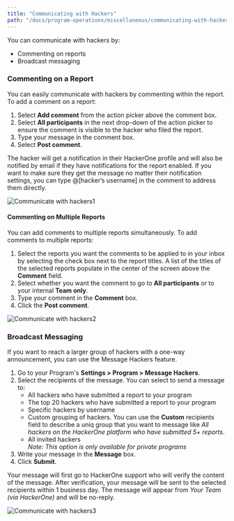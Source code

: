 ```yaml
---
title: "Communicating with Hackers"
path: "/docs/program-operations/miscellaneous/communicating-with-hackers"
---
```

You can communicate with hackers by:
* Commenting on reports
* Broadcast messaging

### Commenting on a Report
You can easily communicate with hackers by commenting within the report. To add a comment on a report:
1. Select **Add comment** from the action picker above the comment box. 
2. Select **All participants** in the next drop-down of the action picker to ensure the comment is visible to the hacker who filed the report. 
3. Type your message in the comment box. 
4. Select **Post comment**.

The hacker will get a notification in their HackerOne profile and will also be notified by email if they have notifications for the report enabled. If you want to make sure they get the message no matter their notification settings, you can type @[hacker’s username] in the comment to address them directly.

![Communicate with hackers1](https://github.com/Hacker0x01/docs.hackerone.com/blob/master/docs/program-operations/miscellaneous/images/communicate-with-hackers.png?raw=true)

#### Commenting on Multiple Reports
You can add comments to multiple reports simultaneously. To add comments to multiple reports:
1. Select the reports you want the comments to be applied to in your inbox by selecting the check box next to the report titles. A list of the titles of the selected reports populate in the center of the screen above the **Comment** field. 
2. Select whether you want the comment to go to **All participants** or to your internal **Team only**. 
3. Type your comment in the **Comment** box.
4. Click the **Post comment**. 

![Communicate with hackers2](https://github.com/Hacker0x01/docs.hackerone.com/blob/master/docs/program-operations/miscellaneous/images/communicate-with-hackers3.png?raw=true)

### Broadcast Messaging
If you want to reach a larger group of hackers with a one-way announcement, you can use the Message Hackers feature. 
1. Go to your Program's **Settings > Program > Message Hackers**. 
2. Select the recipients of the message. You can select to send a message to: <ul><li>All hackers who have submitted a report to your program</li><li>The top 20 hackers who have submitted a report to your program</li><li>Specific hackers by username</li><li>Custom grouping of hackers. You can use the **Custom** recipients field to describe a uniq group that you want to message like *All hackers on the HackerOne platform who have submitted 5+ reports*.<li>All invited hackers<br>*Note: This option is only available for private programs*</li></ul>
3. Write your message in the **Message** box. 
4. Click **Submit**.

Your message will first go to HackerOne support who will verify the content of the message. After verification, your message will be sent to the selected recipients within 1 business day. The message will appear from *Your Team (via HackerOne)* and will be no-reply. 

![Communicate with hackers3](https://github.com/Hacker0x01/docs.hackerone.com/blob/master/docs/program-operations/miscellaneous/images/communicate-with-hackers2.png?raw=true)
